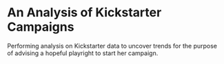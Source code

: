 # An Analysis of Kickstarter Campaigns
Performing analysis on Kickstarter data to uncover trends for the purpose of advising a hopeful playright to start her campaign.
